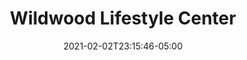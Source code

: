 ---
title: "Wildwood Lifestyle Center"
date: 2021-02-02T23:15:46-05:00
draft: false
images:
- /img/wildwoodhealth.com.png
link: https://wildwoodhealth.com
categories:
- "WordPress"
- "Linux"
- "NGINX"
- "MariaDB"
---